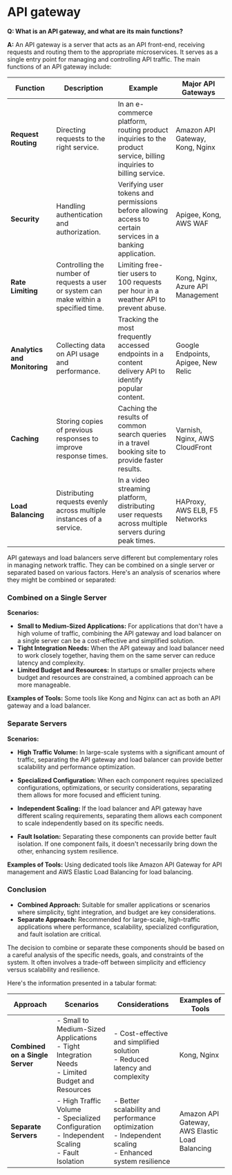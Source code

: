# API gateway

**Q: What is an API gateway, and what are its main functions?**

**A:** An API gateway is a server that acts as an API front-end, receiving requests and routing them to the appropriate microservices. It serves as a single entry point for managing and controlling API traffic. The main functions of an API gateway include:

| Function            | Description                                                                                          | Example                                                                                               | Major API Gateways                 |
|---------------------|------------------------------------------------------------------------------------------------------|-------------------------------------------------------------------------------------------------------|------------------------------------|
| **Request Routing** | Directing requests to the right service.                                                             | In an e-commerce platform, routing product inquiries to the product service, billing inquiries to billing service. | Amazon API Gateway, Kong, Nginx    |
| **Security**        | Handling authentication and authorization.                                                           | Verifying user tokens and permissions before allowing access to certain services in a banking application. | Apigee, Kong, AWS WAF             |
| **Rate Limiting**   | Controlling the number of requests a user or system can make within a specified time.                 | Limiting free-tier users to 100 requests per hour in a weather API to prevent abuse.                   | Kong, Nginx, Azure API Management |
| **Analytics and Monitoring** | Collecting data on API usage and performance.                                                 | Tracking the most frequently accessed endpoints in a content delivery API to identify popular content. | Google Endpoints, Apigee, New Relic |
| **Caching**         | Storing copies of previous responses to improve response times.                                      | Caching the results of common search queries in a travel booking site to provide faster results.       | Varnish, Nginx, AWS CloudFront     |
| **Load Balancing**  | Distributing requests evenly across multiple instances of a service.                                 | In a video streaming platform, distributing user requests across multiple servers during peak times.   | HAProxy, AWS ELB, F5 Networks      |

API gateways and load balancers serve different but complementary roles in managing network traffic. They can be combined on a single server or separated based on various factors. Here's an analysis of scenarios where they might be combined or separated:

### Combined on a Single Server

**Scenarios:**
- **Small to Medium-Sized Applications:** For applications that don't have a high volume of traffic, combining the API gateway and load balancer on a single server can be a cost-effective and simplified solution.
- **Tight Integration Needs:** When the API gateway and load balancer need to work closely together, having them on the same server can reduce latency and complexity.
- **Limited Budget and Resources:** In startups or smaller projects where budget and resources are constrained, a combined approach can be more manageable.

**Examples of Tools:** Some tools like Kong and Nginx can act as both an API gateway and a load balancer.

### Separate Servers

**Scenarios:**

- **High Traffic Volume:** In large-scale systems with a significant amount of traffic, separating the API gateway and load balancer can provide better scalability and performance optimization.
  
- **Specialized Configuration:** When each component requires specialized configurations, optimizations, or security considerations, separating them allows for more focused and efficient tuning.
- **Independent Scaling:** If the load balancer and API gateway have different scaling requirements, separating them allows each component to scale independently based on its specific needs.
- **Fault Isolation:** Separating these components can provide better fault isolation. If one component fails, it doesn't necessarily bring down the other, enhancing system resilience.

**Examples of Tools:** Using dedicated tools like Amazon API Gateway for API management and AWS Elastic Load Balancing for load balancing.

### Conclusion

- **Combined Approach:** Suitable for smaller applications or scenarios where simplicity, tight integration, and budget are key considerations.
- **Separate Approach:** Recommended for large-scale, high-traffic applications where performance, scalability, specialized configuration, and fault isolation are critical.

The decision to combine or separate these components should be based on a careful analysis of the specific needs, goals, and constraints of the system. It often involves a trade-off between simplicity and efficiency versus scalability and resilience.

Here's the information presented in a tabular format:

| Approach                | Scenarios                                                                                     | Considerations                                                                                     | Examples of Tools                |
|-------------------------|-----------------------------------------------------------------------------------------------|----------------------------------------------------------------------------------------------------|----------------------------------|
| **Combined on a Single Server** | - Small to Medium-Sized Applications<br> - Tight Integration Needs<br> - Limited Budget and Resources | - Cost-effective and simplified solution<br> - Reduced latency and complexity                      | Kong, Nginx                      |
| **Separate Servers**    | - High Traffic Volume<br> - Specialized Configuration<br> - Independent Scaling<br> - Fault Isolation | - Better scalability and performance optimization<br> - Independent scaling<br> - Enhanced system resilience | Amazon API Gateway, AWS Elastic Load Balancing |
